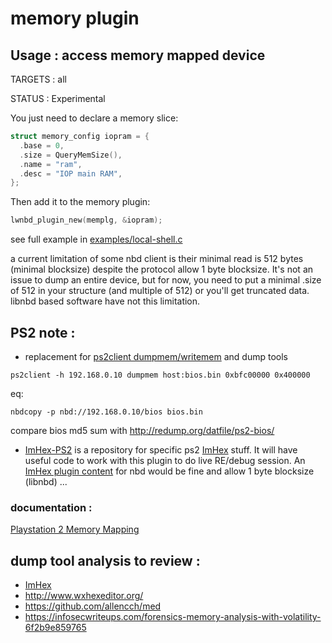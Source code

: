# memory plugin

## Usage : access memory mapped device

TARGETS : all

STATUS : Experimental

You just need to declare a memory slice:

```c
struct memory_config iopram = {
  .base = 0,
  .size = QueryMemSize(),
  .name = "ram",
  .desc = "IOP main RAM",
};
```

Then add it to the memory plugin:

```c
lwnbd_plugin_new(memplg, &iopram);
```

see full example in [examples/local-shell.c](./examples/local-shell.c)

a current limitation of some nbd client is their minimal read is 512 bytes (minimal blocksize) despite the protocol allow 1 byte blocksize.
It's not an issue to dump an entire device, but for now, you need to put a minimal .size of 512 in your structure (and multiple of 512) or you'll get truncated data. libnbd based software have not this limitation.

## PS2 note : 

* replacement for [ps2client dumpmem/writemem](https://github.com/ps2dev/ps2link/blob/a14d0b7b9ffb3b319dcfae49834e742b9ed12490/ee/cmdHandler.c#L243) and dump tools

```shell
ps2client -h 192.168.0.10 dumpmem host:bios.bin 0xbfc00000 0x400000
```

eq:

```shell
nbdcopy -p nbd://192.168.0.10/bios bios.bin
```

compare bios md5 sum with http://redump.org/datfile/ps2-bios/

*  [ImHex-PS2](https://github.com/bignaux/ImHex-PS2) is a repository for specific ps2 [ImHex](https://github.com/WerWolv/ImHex) stuff. It will have useful code to work with this plugin to do live RE/debug session. An [ImHex plugin content](https://github.com/WerWolv/ImHex/tree/master/plugins/builtin/source/content/providers) for nbd would be fine and allow 1 byte blocksize (libnbd) ...

### documentation :

 [Playstation 2 Memory Mapping](https://psi-rockin.github.io/ps2tek/#memorymap)
 
## dump tool analysis to review :

* [ImHex](https://github.com/WerWolv/ImHex) 
* http://www.wxhexeditor.org/
* https://github.com/allencch/med
* https://infosecwriteups.com/forensics-memory-analysis-with-volatility-6f2b9e859765